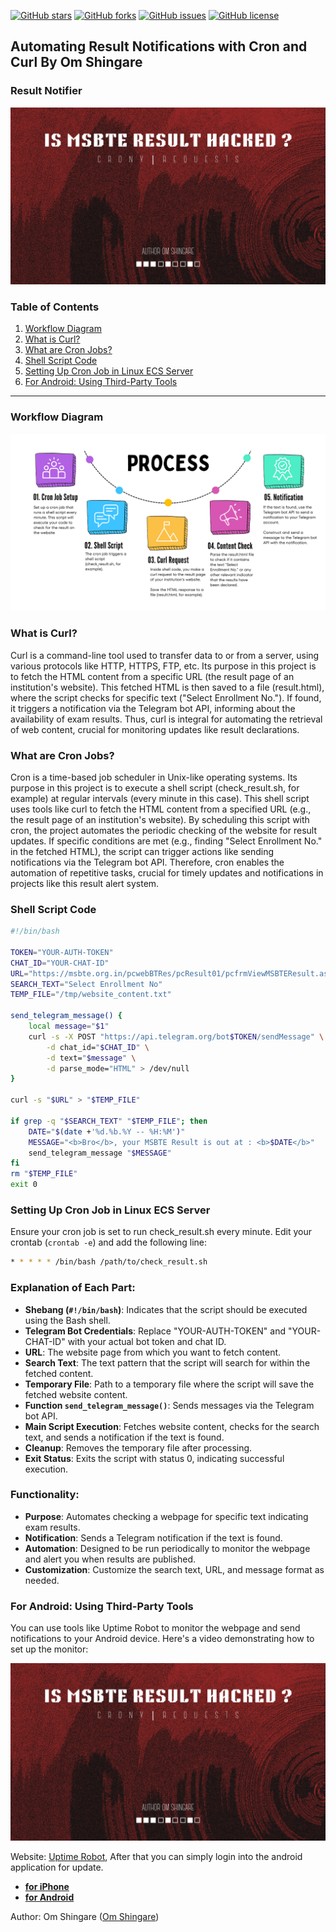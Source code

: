 [![GitHub stars](https://img.shields.io/github/stars/ShingareOm/n2resMSBTE?style=flat-square)](https://github.com/ShingareOm/n2resMSBTE/stargazers)
[![GitHub forks](https://img.shields.io/github/forks/ShingareOm/n2resMSBTE?style=flat-square)](https://github.com/ShingareOm/n2resMSBTE/network)
[![GitHub issues](https://img.shields.io/github/issues/ShingareOm/n2resMSBTE?style=flat-square)](https://github.com/ShingareOm/n2resMSBTE/issues)
[![GitHub license](https://img.shields.io/github/license/ShingareOm/n2resMSBTE?style=flat-square)](https://github.com/ShingareOm/n2resMSBTE/blob/main/LICENSE)

## Automating Result Notifications with Cron and Curl By Om Shingare

### Result Notifier
![Workflow](/banner.png)

### Table of Contents
1. [Workflow Diagram](#workflow-diagram)
2. [What is Curl?](#what-is-curl)
3. [What are Cron Jobs?](#what-are-cron-jobs)
4. [Shell Script Code](#shell-script-code)
5. [Setting Up Cron Job in Linux ECS Server](#setting-up-cron-job-in-linux-ecs-server)
6. [For Android: Using Third-Party Tools](#for-android-using-third-party-tools)

---

### Workflow Diagram
![Workflow](/workflow.png)

### What is Curl?
Curl is a command-line tool used to transfer data to or from a server, using various protocols like HTTP, HTTPS, FTP, etc. Its purpose in this project is to fetch the HTML content from a specific URL (the result page of an institution's website). This fetched HTML is then saved to a file (result.html), where the script checks for specific text ("Select Enrollment No."). If found, it triggers a notification via the Telegram bot API, informing about the availability of exam results. Thus, curl is integral for automating the retrieval of web content, crucial for monitoring updates like result declarations.

### What are Cron Jobs?
Cron is a time-based job scheduler in Unix-like operating systems. Its purpose in this project is to execute a shell script (check_result.sh, for example) at regular intervals (every minute in this case). This shell script uses tools like curl to fetch the HTML content from a specified URL (e.g., the result page of an institution's website). By scheduling this script with cron, the project automates the periodic checking of the website for result updates. If specific conditions are met (e.g., finding "Select Enrollment No." in the fetched HTML), the script can trigger actions like sending notifications via the Telegram bot API. Therefore, cron enables the automation of repetitive tasks, crucial for timely updates and notifications in projects like this result alert system.

### Shell Script Code
```bash
#!/bin/bash

TOKEN="YOUR-AUTH-TOKEN"
CHAT_ID="YOUR-CHAT-ID"
URL="https://msbte.org.in/pcwebBTRes/pcResult01/pcfrmViewMSBTEResult.aspx"
SEARCH_TEXT="Select Enrollment No"
TEMP_FILE="/tmp/website_content.txt"

send_telegram_message() {
    local message="$1"
    curl -s -X POST "https://api.telegram.org/bot$TOKEN/sendMessage" \
        -d chat_id="$CHAT_ID" \
        -d text="$message" \
        -d parse_mode="HTML" > /dev/null
}

curl -s "$URL" > "$TEMP_FILE"

if grep -q "$SEARCH_TEXT" "$TEMP_FILE"; then
    DATE="$(date +'%d.%b.%Y -- %H:%M')"
    MESSAGE="<b>Bro</b>, your MSBTE Result is out at : <b>$DATE</b>"
    send_telegram_message "$MESSAGE"
fi
rm "$TEMP_FILE"
exit 0
```

### Setting Up Cron Job in Linux ECS Server
Ensure your cron job is set to run check_result.sh every minute. Edit your crontab (`crontab -e`) and add the following line:
```bash
* * * * * /bin/bash /path/to/check_result.sh
```

### Explanation of Each Part:
- **Shebang (`#!/bin/bash`)**: Indicates that the script should be executed using the Bash shell.
- **Telegram Bot Credentials**: Replace "YOUR-AUTH-TOKEN" and "YOUR-CHAT-ID" with your actual bot token and chat ID.
- **URL**: The website page from which you want to fetch content.
- **Search Text**: The text pattern that the script will search for within the fetched content.
- **Temporary File**: Path to a temporary file where the script will save the fetched website content.
- **Function `send_telegram_message()`**: Sends messages via the Telegram bot API.
- **Main Script Execution**: Fetches website content, checks for the search text, and sends a notification if the text is found.
- **Cleanup**: Removes the temporary file after processing.
- **Exit Status**: Exits the script with status 0, indicating successful execution.

### Functionality:
- **Purpose**: Automates checking a webpage for specific text indicating exam results.
- **Notification**: Sends a Telegram notification if the text is found.
- **Automation**: Designed to be run periodically to monitor the webpage and alert you when results are published.
- **Customization**: Customize the search text, URL, and message format as needed.

### For Android: Using Third-Party Tools
You can use tools like Uptime Robot to monitor the webpage and send notifications to your Android device. Here's a video demonstrating how to set up the monitor:

[![Uptime Robot Tutorial](/banner.png)](https://github.com/ShingareOm/n2resMSBTE/assets/109802903/bb524b53-aa9e-452d-982a-6fe2a990ec21)

Website: [Uptime Robot](https://uptimerobot.com), After that you can simply login into the android application for update.

<ul>
<li><strong><a href="https://itunes.apple.com/us/app/uptime-robot-app/id1104878581">for iPhone</a></strong></li>
<li><strong><a href="https://play.google.com/store/apps/details?id=com.uptimerobot">for Android</a></strong></li>
</ul>

Author: Om Shingare (<a href="https://in.linkedin.com/in/shingareom">Om Shingare</a>)
